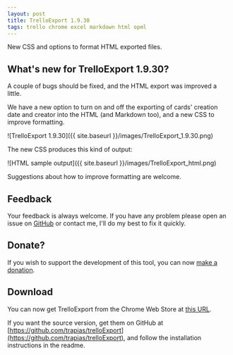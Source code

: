 ```yaml
---
layout: post
title: TrelloExport 1.9.30
tags: trello chrome excel markdown html opml
---
```


New CSS and options to format HTML exported files.

## What's new for TrelloExport 1.9.30?

A couple of bugs should be fixed, and the HTML export was improved a little.

We have a new option to turn on and off the exporting of cards' creation date and creator into the HTML (and Markdown too), and a new CSS to improve formatting.


![TrelloExport 1.9.30]({{ site.baseurl }}/images/TrelloExport_1.9.30.png)

The new CSS produces this kind of output:

![HTML sample output]({{ site.baseurl }}/images/TrelloExport_html.png)


Suggestions about how to improve formatting are welcome.

## Feedback
Your feedback is always welcome. If you have any problem please open an issue on [GitHub](https://github.com/trapias/trelloExport/issues) or contact me, I'll do my best to fix it quickly.

## Donate?
If you wish to support the development of this tool, you can now [make a donation](https://trapias.github.io/donate/).

## Download
You can now get TrelloExport from the Chrome Web Store at [this URL](https://chrome.google.com/webstore/detail/trelloexport/kmmnaeamjfdnbhljpedgfchjbkbomahp).

If you want the source version, get them on GitHub at [https://github.com/trapias/trelloExport](https://github.com/trapias/trelloExport), and follow the installation instructions in the readme.
